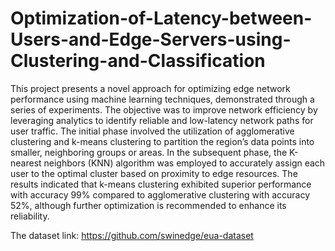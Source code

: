 # Optimization-of-Latency-between-Users-and-Edge-Servers-using-Clustering-and-Classification

This project presents a novel approach for optimizing edge network performance using machine learning techniques, demonstrated through a series of experiments. The objective was to improve network efficiency by leveraging analytics to identify reliable and low-latency network paths for user traffic. The initial phase involved the utilization of agglomerative clustering and k-means clustering to partition the region’s data points into smaller, neighboring groups or areas. In the subsequent phase, the K-nearest neighbors (KNN) algorithm was employed to accurately assign each user to the optimal cluster based on proximity to edge resources. The results
indicated that k-means clustering exhibited superior performance with accuracy 99% compared to agglomerative clustering with accuracy 52%, although further optimization is recommended to enhance its reliability.

The dataset link: https://github.com/swinedge/eua-dataset
